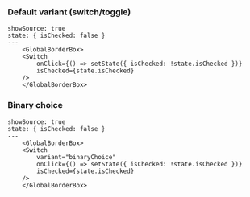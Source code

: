 ### Default variant (switch/toggle)

```react
showSource: true
state: { isChecked: false }
---
	<GlobalBorderBox>
	<Switch
		onClick={() => setState({ isChecked: !state.isChecked })}
		isChecked={state.isChecked}
	/>
	</GlobalBorderBox>
```

### Binary choice

```react
showSource: true
state: { isChecked: false }
---
	<GlobalBorderBox>
	<Switch
		variant="binaryChoice"
		onClick={() => setState({ isChecked: !state.isChecked })}
		isChecked={state.isChecked}
	/>
	</GlobalBorderBox>
```
